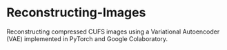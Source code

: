 # Reconstructing-Images

Reconstructing compressed CUFS images using a Variational Autoencoder (VAE) implemented in PyTorch and Google Colaboratory. 
